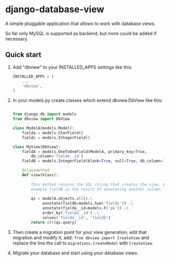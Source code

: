 # django-database-view

A simple pluggable application that allows to work with database views.

So far only MySQL is supported as backend, but more could be added if necessary.

## Quick start

1. Add "dbview" to your INSTALLED_APPS settings like this:

    ```python
    INSTALLED_APPS = (
        ...
        'dbview',
    )
    ```

2. In your models.py create classes which extend dbview.DbView
like this:


    ```python

    from django.db import models
    from dbview import DbView

    class ModelA(models.Model):
        fielda = models.CharField()
        fieldc = models.IntegerField()

    class MyView(DbView):
        fieldA = models.OneToOneField(ModelA, primary_key=True,
            db_column='fielda__id')
        fieldB = models.IntegerField(blank=True, null=True, db_column='fieldb')

        @classmethod
        def view(klass):
            '''
            This method returns the SQL string that creates the view, in this
            example fieldB is the result of annotating another column
            '''
            qs = modelA.objects.all().\
                 annotate(fieldb=models.Sum('fieldc')) .\
                 annotate(fielda__id=models.F('pk')) .\
                 order_by('fielda__id') .\
                 values('fielda__id', 'fieldb')
            return str(qs.query)
    ```


3. Then create a migration point for your view generation, edit that migration
and modify it, add: `from dbview import CreateView` and replace the line
the call to `migrations.CreateModel` with `CreateView`.


4. Migrate your database and start using your database views.

